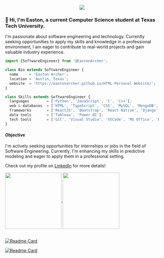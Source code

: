 <p align="center">
  <img src="https://github.com/EastonArcher/Personal-Website/blob/main/images/background.png" />
</p>

### 👋 Hi, I'm Easton, a current Computer Science student at Texas Tech University. 
I'm passionate about software engineering and technology. Currently seeking opportunities to apply my skills and knowledge in a professional environment, I am eager to contribute to real-world projects and gain valuable industry experience.

```js
import {SoftwareEngineer} from '@EastonArcher';

class Bio extends SoftwareEngineer {
  name     = 'Easton Archer';
  location = 'Austin, Texas';
  website  = 'https://eastonarcher.github.io/HTML-Personal-Website/';
}

class Skills extends SoftwareEngineer {
  languages        = ['Python', 'JavaScript', 'C', 'C++'];
  web & databases  = ['HTML', 'TypeScript', 'CSS', 'MySQL', 'MongoDB', 'SQL Server (SSMS)'];
  frameworks       = ['ReactJS', 'Bootstrap', 'React Native', 'Django', 'Angular'];
  data tools       = ['Tableau', 'Power BI'];
  tech tools       = ['Git', 'Visual Studio', 'VSCode', 'MS Office', 'Eclipse'];
}
```

#### Objective
I'm actively seeking opportunities for internships or jobs in the field of Software Engineering. Currently, I'm enhancing my skills in predictive modeling and eager to apply them in a professional setting.

Check out my profile on [LinkedIn](https://www.linkedin.com/in/easton-archer/) for more details!

<a href="https://github.com/EastonArcher/github-readme-stats">
  <img height=185 align="center" src="https://github-readme-stats.vercel.app/api?username=EastonArcher&show_icons=true&theme=transparent&hide=contribs"/>
</a>

<a href="https://github.com/EastonArcher/convoychat">
  <img height=185 align="center" src="https://github-readme-stats.vercel.app/api/top-langs?username=EastonArcher&theme=transparent&layout=compact&langs_count=8&card_width=300"/>
</a>

<br>
<br>

[![Readme Card](https://github-readme-stats.vercel.app/api/pin/?username=EastonArcher&theme=transparent&repo=HTML-Personal-Website)](https://eastonarcher.github.io/HTML-Personal-Website/)

[![Readme Card](https://github-readme-stats.vercel.app/api/pin/?username=EastonArcher&theme=transparent&repo=Python-Sort-Algorithms)](https://github.com/EastonArcher/Python-Sort-Algorithms)

